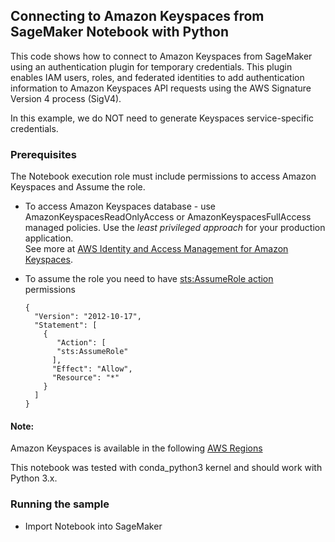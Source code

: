 ## Connecting to Amazon Keyspaces from SageMaker Notebook with Python

This code shows how to connect to Amazon Keyspaces from SageMaker using an authentication plugin for temporary credentials. This plugin enables IAM users, roles, and federated identities to add authentication information to Amazon Keyspaces API requests using the AWS Signature Version 4 process (SigV4).

In this example, we do NOT need to generate Keyspaces service-specific credentials.



### Prerequisites

The Notebook execution role must include permissions to access Amazon Keyspaces and Assume the role.

*  To access Amazon Keyspaces database - use AmazonKeyspacesReadOnlyAccess or AmazonKeyspacesFullAccess managed policies. Use the _least privileged approach_ for your production application.  
See more at
[AWS Identity and Access Management for Amazon Keyspaces](https://docs.aws.amazon.com/keyspaces/latest/devguide/security-iam.html).

* To assume the role you need to have [sts:AssumeRole action](https://docs.aws.amazon.com/STS/latest/APIReference/API_AssumeRole.html) permissions
    ```
    {
      "Version": "2012-10-17",  
      "Statement": [  
        {  
           "Action": [  
           "sts:AssumeRole"  
          ],  
          "Effect": "Allow",  
          "Resource": "*"  
        }
      ]
    }
    ```

#### Note:
Amazon Keyspaces is available in the following [AWS Regions](https://docs.aws.amazon.com/keyspaces/latest/devguide/programmatic.endpoints.html)

This notebook was tested with conda_python3 kernel and should work with Python 3.x.



### Running the sample
*  Import Notebook into SageMaker 	
